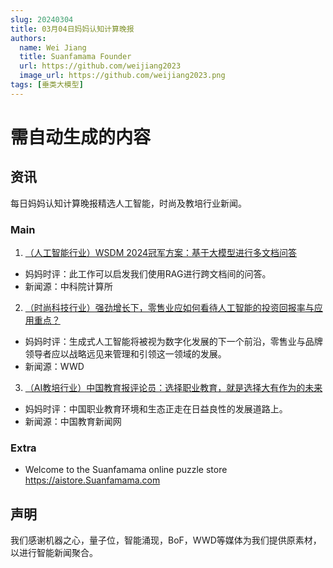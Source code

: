 ```yaml
---
slug: 20240304
title: 03月04日妈妈认知计算晚报
authors:
  name: Wei Jiang
  title: Suanfamama Founder
  url: https://github.com/weijiang2023
  image_url: https://github.com/weijiang2023.png
tags: [垂类大模型]
---
```


# 需自动生成的内容
## 资讯
每日妈妈认知计算晚报精选人工智能，时尚及教培行业新闻。

### Main

1. [（人工智能行业）WSDM 2024冠军方案：基于大模型进行多文档问答](https://mp.weixin.qq.com/s/wKjpVYx21SDthwk7ZJ5r1Q)
* 妈妈时评：此工作可以启发我们使用RAG进行跨文档间的问答。
* 新闻源：中科院计算所

2. [（时尚科技行业）强劲增长下，零售业应如何看待人工智能的投资回报率与应用重点？](https://mp.weixin.qq.com/s/v53-qogFM_tshVRoNqqQLQ)
* 妈妈时评：生成式人工智能将被视为数字化发展的下一个前沿，零售业与品牌领导者应以战略远见来管理和引领这一领域的发展。
* 新闻源：WWD

3. [（AI教培行业）中国教育报评论员：选择职业教育，就是选择大有作为的未来](https://new.qq.com/rain/a/20240304A02EL000)
* 妈妈时评：中国职业教育环境和生态正走在日益良性的发展道路上。
* 新闻源：中国教育新闻网

### Extra
* Welcome to the Suanfamama online puzzle store https://aistore.Suanfamama.com

## 声明

我们感谢机器之心，量子位，智能涌现，BoF，WWD等媒体为我们提供原素材，以进行智能新闻聚合。